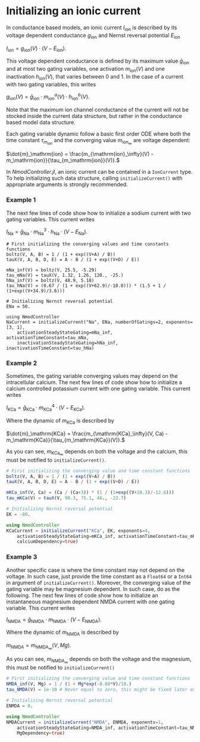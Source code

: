 # Initializing an ionic current

In conductance based models, an ionic current $I_\mathrm{ion}$ is described by its voltage dependent conductance $g_\mathrm{ion}$ and Nernst reversal potential $E_\mathrm{ion}$

$I_\mathrm{ion} = g_\mathrm{ion}(V) \cdot (V - E_\mathrm{ion}).$

This voltage dependent conductance is defined by its maximum value $\bar{g}_\mathrm{ion}$ and at most two gating variables, one activation $m_\mathrm{ion}(V)$ and one inactivation $h_\mathrm{ion}(V)$, that varies between 0 and 1. In the case of a current with two gating variables, this writes

$g_\mathrm{ion}(V) = \bar{g}_\mathrm{ion} \cdot m^{a}_\mathrm{ion}(V) \cdot h^{b}_\mathrm{ion}(V).$

Note that the maximum ion channel conductance of the current will not be stocked inside the current data structure, but rather in the conductance based model data structure.

Each gating variable dynamic follow a basic first order ODE where both the time constant $\tau_{m_\mathrm{ion}}$ and the converging value $m_{\mathrm{ion}_\infty}$ are voltage dependent: 

$\dot{m}_\mathrm{ion} = \frac{m_{\mathrm{ion}_\infty}(V) - m_\mathrm{ion}}{\tau_{m_\mathrm{ion}}(V)}.$

In *NmodController.jl*, an ionic current can be contained in a `IonCurrent` type. To help initializing such data structure, calling `initializeCurrent()` with appropriate arguments is strongly recommended.

### Example 1

The next few lines of code show how to initialize a sodium current with two gating variables. This current writes

$I_\mathrm{Na} = \bar{g}_\mathrm{Na} \cdot m^{3}_\mathrm{Na} \cdot h_\mathrm{Na} \cdot (V - E_\mathrm{Na}).$

```@example
# First initializing the converging values and time constants functions
boltz(V, A, B) = 1 / (1 + exp((V+A) / B))
tauX(V, A, B, D, E) = A - B / (1 + exp((V+D) / E))

mNa_inf(V) = boltz(V, 25.5, -5.29)
tau_mNa(V) = tauX(V, 1.32, 1.26, 120., -25.)
hNa_inf(V) = boltz(V, 48.9, 5.18)
tau_hNa(V) = (0.67 / (1 + exp((V+62.9)/-10.0))) * (1.5 + 1 / (1+exp((V+34.9)/3.6)))

# Initializing Nernst reversal potential
ENa = 50.

using NmodController
NaCurrent = initializeCurrent("Na", ENa, numberOfGatings=2, exponents=[3, 1],
    activationSteadyStateGating=mNa_inf, activationTimeConstant=tau_mNa,
    inactivationSteadyStateGating=hNa_inf, inactivationTimeConstant=tau_hNa)
```

### Example 2

Sometimes, the gating variable converging values may depend on the intracellular calcium. The next few lines of code show how to initialize a calcium controlled potassium current with one gating variable. This current writes

$I_\mathrm{KCa} = \bar{g}_\mathrm{KCa} \cdot m^{4}_\mathrm{KCa} \cdot (V - E_\mathrm{KCa}).$

Where the dynamic of $m_\mathrm{KCa}$ is described by

$\dot{m}_\mathrm{KCa} = \frac{m_{\mathrm{KCa}_\infty}(V, Ca) - m_\mathrm{KCa}}{\tau_{m_\mathrm{KCa}}(V)}.$

As you can see, $m_{\mathrm{KCa}_\infty}$ depends on both the voltage and the calcium, this must be notified to `initializeCurrent()`.

```julia
# First initializing the converging value and time constant functions
boltz(V, A, B) = 1 / (1 + exp((V+A) / B))
tauX(V, A, B, D, E) = A - B / (1 + exp((V+D) / E))

mKCa_inf(V, Ca) = (Ca / (Ca+3)) * (1 / (1+exp((V+28.3)/-12.6)))
tau_mKCa(V) = tauX(V, 90.3, 75.1, 46., -22.7)

# Initializing Nernst reversal potential
EK = -80.

using NmodController
KCaCurrent = initializeCurrent("KCa", EK, exponents=4,
    activationSteadyStateGating=mKCa_inf, activationTimeConstant=tau_mKCa,
    calciumDependency=true)
```

### Example 3

Another specific case is where the time constant may not depend on the voltage. In such case, just provide the time constant as a `Float64` or a `Int64` in argument of `initializeCurrent()`. Moreover, the converging value of the gating variable may be magnesium dependent. In such case, do as the following. The next few lines of code show how to initialize an instantaneous magnesium dependent NMDA current with one gating variable. This current writes

$I_\mathrm{NMDA} = \bar{g}_\mathrm{NMDA} \cdot m_\mathrm{NMDA} \cdot (V - E_\mathrm{NMDA}).$

Where the dynamic of $m_\mathrm{NMDA}$ is described by

$m_\mathrm{NMDA} = m_{\mathrm{NMDA}_\infty}(V, Mg).$

As you can see, $m_{\mathrm{NMDA}_\infty}$ depends on both the voltage and the magnesium, this must be notified to `initializeCurrent()`

```julia
# First initializing the converging value and time constant functions
NMDA_inf(V, Mg) = 1 / (1 + Mg*exp(-0.08*V)/10.)
tau_NMDA(V) = 1e-10 # Never equal to zero, this might be fixed later on

# Initializing Nernst reversal potential
ENMDA = 0.

using NmodController
NMDACurrent = initializeCurrent("NMDA", ENMDA, exponents=1,
    activationSteadyStateGating=NMDA_inf, activationTimeConstant=tau_NMDA,
    MgDependency=true)
```